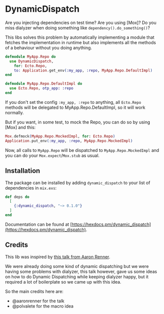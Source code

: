 # DynamicDispatch

Are you injecting dependencies on test time? Are you using [Mox]? Do you miss dialyzer when doing
something like `dependency().do_something()`?

This libs solves this problem by automatically implementing a module that fetches the implementation
in runtime but also implements all the methods of a behaviour without you doing anything.

```elixir
defmodule MyApp.Repo do
  use DynamicDispatch,
    for: Ecto.Repo,
    to: Application.get_env(:my_app, :repo, MyApp.Repo.DefaultImpl)
end

defmodule MyApp.Repo.DefaultImpl do
  use Ecto.Repo, otp_app: :repo
end
```

If you don't set the config `:my_app, :repo` to anything, all `Ecto.Repo` methods will be delegated
to MyApp.Repo.DefaultImpl, so it will work normally.

But if you want, in some test, to mock the Repo, you can do so by using [Mox] and this:

```elixir
Mox.defmock(MyApp.Repo.MockedImpl, for: Ecto.Repo)
Application.put_env(:my_app, :repo, MyApp.Repo.MockedImpl)
```

Now, all calls to `MyApp.Repo` will be dispatched to `MyApp.Repo.MockedImpl` and you can do your
`Mox.expect`/`Mox.stub` as usual.

## Installation

The package can be installed by adding `dynamic_dispatch` to your list of dependencies in `mix.exs`:

```elixir
def deps do
  [
    {:dynamic_dispatch, "~> 0.1.0"}
  ]
end
```

Documentation can be found at
[https://hexdocs.pm/dynamic_dispatch](https://hexdocs.pm/dynamic_dispatch).

## Credits

This lib was inspired by [this talk from Aaron Renner](https://www.youtube.com/watch?v=Ue--hvFzr0o).

We were already doing some kind of dynamic dispatching but we were having some problems with
dialyzer, this talk however, gave us some ideas on how to do Dynamic Dispatching while keeping
dialyzer happy, but it required a lot of boilerplate so we came up with this idea.

So the main credits here are:

- @aaronrenner for the talk
- @polvalete for the macro idea